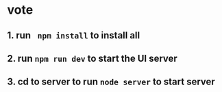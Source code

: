 # vote

## 1. run ` npm install`   to install all 
## 2. run `npm run dev`  to start the UI server
## 3. cd to server to run `node server` to start server
